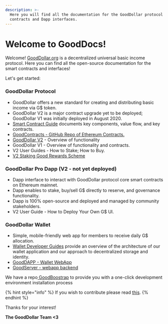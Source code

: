 ```yaml
---
description: >-
  Here you will find all the documentation for the GoodDollar protocol smart
  contracts and Dapp interfaces.
---
```


# Welcome to GoodDocs!

Welcome! [GoodDollar.org](https://gooddollar.org) is a decentralized universal basic income protocol. Here you can find all the open-source documentation for the smart contracts and interfaces!

Let's get started:

### GoodDollar Protocol

* GoodDollar offers a new standard for creating and distributing basic income via G$ token.
* GoodDollar V2 is a major contract upgrade yet to be deployed; GoodDollar V1 was initially deployed in August 2020.&#x20;
* [Smart Contract Guide](protocol-v2/) documents key components, value flow, and key contracts.
* [GoodContracts - GitHub Repo of Ethereum Contracts​.](https://github.com/GoodDollar/GoodContracts)
* [GoodDollar V2](protocol-v2/) - Overview of functionality&#x20;
* GoodDollar V1 - Overview of functionality and contracts.
* V2 User Guides - How to Stake; How to Buy.
* [V2 Staking Good Rewards Scheme](protocol-v2/elements-of-the-gooddollar-ecosystem.md#4.-staking-rewards-annual-percentage-returns)

### GoodDollar Pro Dapp (V2 - not yet deployed)

* Dapp interface to interact with GoodDollar protocol core smart contracts on Ethereum mainnet.
* Dapp enables to stake, buy/sell G$ directly to reserve, and governance functionality.
* Dapp is 100% open-source and deployed and managed by community stakeholders.
* V2 User Guide - How to Deploy Your Own G$ UI.

### GoodDollar Wallet

* Simple, mobile-friendly web app for members to receive daily G$ allocation.
* [Wallet Developer Guides](developer-guides/) provide an overview of the architecture of our wallet application and our approach to decentralized storage and identity.
* [GoodDAPP - Wallet WebApp](https://github.com/GoodDollar/GoodDAPP)​
* [GoodServer - webapp backend](https://github.com/GoodDollar/GoodServer)**​**

We have a repo[ GoodBoostrap](https://github.com/GoodDollar/GoodBootstrap) to provide you with a one-click development environment installation process

{% hint style="info" %}
If you wish to contribute please read [this](contributing.md).
{% endhint %}

Thanks for your interest!

**The GoodDollar Team <3**
